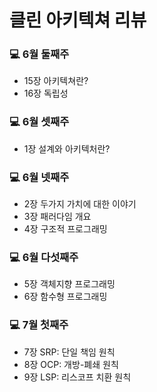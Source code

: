 # 클린 아키텍쳐 리뷰

### 💻 6월 둘째주

- 15장 아키텍쳐란?
- 16장 독립성

### 💻 6월 셋째주

- 1장 설계와 아키텍처란?

### 💻 6월 넷째주

- 2장 두가지 가치에 대한 이야기
- 3장 패러다임 개요
- 4장 구조적 프로그래밍

### 💻 6월 다섯째주

- 5장 객체지향 프로그래밍
- 6장 함수형 프로그래밍

### 💻 7월 첫째주

- 7장 SRP: 단일 책임 원칙
- 8장 OCP: 개방-폐쇄 원칙
- 9장 LSP: 리스코프 치환 원칙
